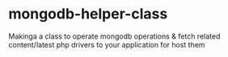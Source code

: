 mongodb-helper-class
====================

Makinga a class to operate mongodb operations &amp; fetch related content/latest php drivers to your application for host them

